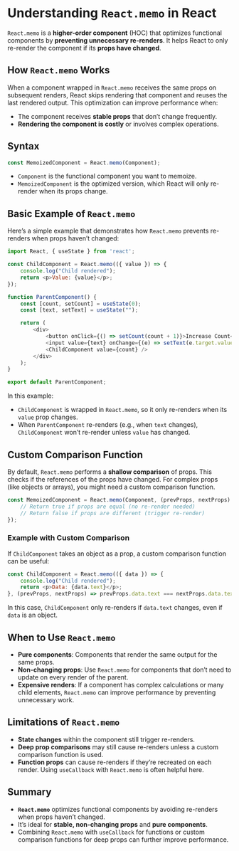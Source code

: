 
# Understanding `React.memo` in React

`React.memo` is a **higher-order component** (HOC) that optimizes functional components by **preventing unnecessary re-renders**. It helps React to only re-render the component if its **props have changed**.

## How `React.memo` Works
When a component wrapped in `React.memo` receives the same props on subsequent renders, React skips rendering that component and reuses the last rendered output. This optimization can improve performance when:
- The component receives **stable props** that don’t change frequently.
- **Rendering the component is costly** or involves complex operations.

## Syntax
```javascript
const MemoizedComponent = React.memo(Component);
```
- `Component` is the functional component you want to memoize.
- `MemoizedComponent` is the optimized version, which React will only re-render when its props change.

## Basic Example of `React.memo`
Here’s a simple example that demonstrates how `React.memo` prevents re-renders when props haven’t changed:

```javascript
import React, { useState } from 'react';

const ChildComponent = React.memo(({ value }) => {
    console.log("Child rendered");
    return <p>Value: {value}</p>;
});

function ParentComponent() {
    const [count, setCount] = useState(0);
    const [text, setText] = useState("");

    return (
        <div>
            <button onClick={() => setCount(count + 1)}>Increase Count</button>
            <input value={text} onChange={(e) => setText(e.target.value)} />
            <ChildComponent value={count} />
        </div>
    );
}

export default ParentComponent;
```
In this example:
- `ChildComponent` is wrapped in `React.memo`, so it only re-renders when its `value` prop changes.
- When `ParentComponent` re-renders (e.g., when `text` changes), `ChildComponent` won’t re-render unless `value` has changed.

## Custom Comparison Function
By default, `React.memo` performs a **shallow comparison** of props. This checks if the references of the props have changed. For complex props (like objects or arrays), you might need a custom comparison function.

```javascript
const MemoizedComponent = React.memo(Component, (prevProps, nextProps) => {
    // Return true if props are equal (no re-render needed)
    // Return false if props are different (trigger re-render)
});
```

### Example with Custom Comparison
If `ChildComponent` takes an object as a prop, a custom comparison function can be useful:

```javascript
const ChildComponent = React.memo(({ data }) => {
    console.log("Child rendered");
    return <p>Data: {data.text}</p>;
}, (prevProps, nextProps) => prevProps.data.text === nextProps.data.text);
```

In this case, `ChildComponent` only re-renders if `data.text` changes, even if `data` is an object.

## When to Use `React.memo`
- **Pure components**: Components that render the same output for the same props.
- **Non-changing props**: Use `React.memo` for components that don’t need to update on every render of the parent.
- **Expensive renders**: If a component has complex calculations or many child elements, `React.memo` can improve performance by preventing unnecessary work.

## Limitations of `React.memo`
- **State changes** within the component still trigger re-renders.
- **Deep prop comparisons** may still cause re-renders unless a custom comparison function is used.
- **Function props** can cause re-renders if they’re recreated on each render. Using `useCallback` with `React.memo` is often helpful here.

## Summary
- **`React.memo`** optimizes functional components by avoiding re-renders when props haven’t changed.
- It’s ideal for **stable, non-changing props** and **pure components**.
- Combining `React.memo` with `useCallback` for functions or custom comparison functions for deep props can further improve performance.
